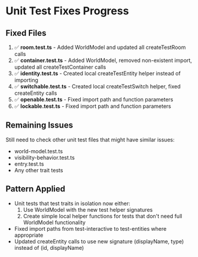 # Unit Test Fixes Progress

## Fixed Files
1. ✅ **room.test.ts** - Added WorldModel and updated all createTestRoom calls
2. ✅ **container.test.ts** - Added WorldModel, removed non-existent import, updated all createTestContainer calls
3. ✅ **identity.test.ts** - Created local createTestEntity helper instead of importing
4. ✅ **switchable.test.ts** - Created local createTestSwitch helper, fixed createEntity calls
5. ✅ **openable.test.ts** - Fixed import path and function parameters
6. ✅ **lockable.test.ts** - Fixed import path and function parameters

## Remaining Issues
Still need to check other unit test files that might have similar issues:
- world-model.test.ts
- visibility-behavior.test.ts
- entry.test.ts
- Any other trait tests

## Pattern Applied
- Unit tests that test traits in isolation now either:
  1. Use WorldModel with the new test helper signatures
  2. Create simple local helper functions for tests that don't need full WorldModel functionality
- Fixed import paths from test-interactive to test-entities where appropriate
- Updated createEntity calls to use new signature (displayName, type) instead of (id, displayName)
